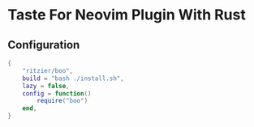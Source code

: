 # Taste For Neovim Plugin With Rust

## Configuration

```lua
{
    "ritzier/boo",
    build = "bash ./install.sh",
    lazy = false,
    config = function()
        require("boo")
    end,
}
```
